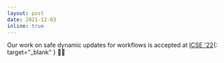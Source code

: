 ```yaml
---
layout: post
date: 2021-12-03
inline: true
---
```


Our work on safe dynamic updates for workflows is accepted at [ICSE '22](https://conf.researchr.org/home/icse-2022){: target="_blank" } 📣🎉
